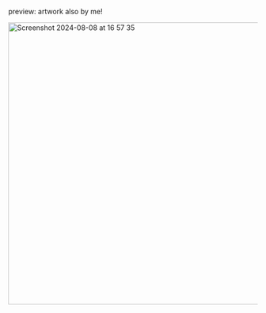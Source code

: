 preview:
artwork also by me! 


<img width="571" alt="Screenshot 2024-08-08 at 16 57 35" src="https://github.com/user-attachments/assets/c1f9df2e-e89f-4141-9163-064bfce649ff">
